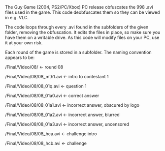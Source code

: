 The Guy Game (2004, PS2/PC/Xbox) PC release obfuscates the 998 .avi files used in the game.  This code deobfuscates them so they can be viewed in e.g. VLC.

The code loops through every .avi found in the subfolders of the given folder, removing the obfuscation.  It edits the files in place, so make sure you have them on a writable drive.  As this code will modify files on your PC, use it at your own risk.

Each round of the game is stored in a subfolder.  The naming convention appears to be:

/Final/Video/08/            <- round 08

/Final/Video/08/08_mth1.avi <- intro to contestant 1

/Final/Video/08/08_01q.avi  <- question 1

/Final/Video/08/08_01a0.avi <- correct answer

/Final/Video/08/08_01a1.avi <- incorrect answer, obscured by logo

/Final/Video/08/08_01a2.avi <- incorrect answer, blurred

/Final/Video/08/08_01a3.avi <- incorrect answer, uncensored

/Final/Video/08/08_hca.avi  <- challenge intro

/Final/Video/08/08_hcb.avi  <- challenge
